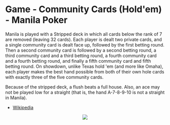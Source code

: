 # Game - Community Cards (Hold'em) - Manila Poker

Manila is played with a Stripped deck in which all cards below the rank of 7 are removed (leaving 32 cards). Each player is dealt two private cards, and a single community card is dealt face up, followed by the first betting round. Then a second community card is followed by a second betting round, a third community card and a third betting round, a fourth community card and a fourth betting round, and finally a fifth community card and fifth betting round. On showdown, unlike Texas hold 'em (and more like Omaha), each player makes the best hand possible from both of their own hole cards with exactly three of the five community cards.

Because of the stripped deck, a flush beats a full house. Also, an ace may not be played low for a straight (that is, the hand A-7-8-9-10 is not a straight in Manila).

 * [Wikipedia](https://en.wikipedia.org/wiki/Community_card_poker#Manila)

<p align=center><img src="https://github.com/Ericmas001/BluffinMuffin.Protocol/blob/master/Documentation/Activities/Protocol.Game.Variant.Holdem.ManilaPoker.png"></p>